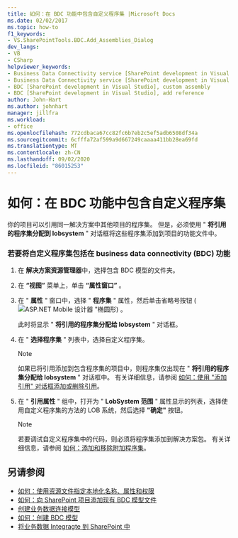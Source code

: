 ```yaml
---
title: 如何：在 BDC 功能中包含自定义程序集 |Microsoft Docs
ms.date: 02/02/2017
ms.topic: how-to
f1_keywords:
- VS.SharePointTools.BDC.Add_Assemblies_Dialog
dev_langs:
- VB
- CSharp
helpviewer_keywords:
- Business Data Connectivity service [SharePoint development in Visual Studio], add reference
- Business Data Connectivity service [SharePoint development in Visual Studio], custom assembly
- BDC [SharePoint development in Visual Studio], custom assembly
- BDC [SharePoint development in Visual Studio], add reference
author: John-Hart
ms.author: johnhart
manager: jillfra
ms.workload:
- office
ms.openlocfilehash: 772cdbaca67cc82fc6b7eb2c5ef5adb6508df34a
ms.sourcegitcommit: 6cfffa72af599a9d667249caaaa411bb28ea69fd
ms.translationtype: MT
ms.contentlocale: zh-CN
ms.lasthandoff: 09/02/2020
ms.locfileid: "86015253"
---
```

# <a name="how-to-include-a-custom-assembly-in-a-bdc-feature"></a>如何：在 BDC 功能中包含自定义程序集
  你的项目可以引用同一解决方案中其他项目的程序集。 但是，必须使用 " **将引用的程序集分配到 lobsystem** " 对话框将这些程序集添加到项目的功能文件中。

### <a name="to-include-a-custom-assembly-in-a-business-data-connectivity-bdc-feature"></a>若要将自定义程序集包括在 business data connectivity (BDC) 功能

1. 在 **解决方案资源管理器**中，选择包含 BDC 模型的文件夹。

2. 在 **“视图”** 菜单上，单击 **“属性窗口”** 。

3. 在 " **属性** " 窗口中，选择 " **程序集** " 属性，然后单击省略号按钮 (![ASP.NET Mobile 设计器 "椭圆形](../sharepoint/media/mwellipsis.gif "ASP.NET 移动设计器中的省略号")) 。

     此时将显示 " **将引用的程序集分配给 lobsystem** " 对话框。

4. 在 " **选择程序集** " 列表中，选择自定义程序集。

    > [!NOTE]
    > 如果已将引用添加到包含程序集的项目中，则程序集仅出现在 " **将引用的程序集分配给 lobsystem** " 对话框中。 有关详细信息，请参阅 [如何：使用 "添加引用" 对话框添加或删除引用](https://msdn.microsoft.com/3bd75d61-f00c-47c0-86a2-dd1f20e231c9)。

5. 在 " **引用属性** " 组中，打开为 " **LobSystem 范围** " 属性显示的列表，选择使用自定义程序集的方法的 LOB 系统，然后选择 **"确定"** 按钮。

    > [!NOTE]
    > 若要调试自定义程序集中的代码，则必须将程序集添加到解决方案包。 有关详细信息，请参阅 [如何：添加和移除附加程序集](../sharepoint/how-to-add-and-remove-additional-assemblies.md)。

## <a name="see-also"></a>另请参阅
- [如何：使用资源文件指定本地化名称、属性和权限](../sharepoint/how-to-use-a-resource-file-to-specify-localized-names-properties-and-permissions.md)
- [如何：向 SharePoint 项目添加现有 BDC 模型文件](../sharepoint/how-to-add-an-existing-bdc-model-file-to-a-sharepoint-project.md)
- [创建业务数据连接模型](../sharepoint/creating-a-business-data-connectivity-model.md)
- [如何：创建 BDC 模型](../sharepoint/how-to-create-a-bdc-model.md)
- [将业务数据 Integragte 到 SharePoint 中](../sharepoint/integrating-business-data-into-sharepoint.md)
